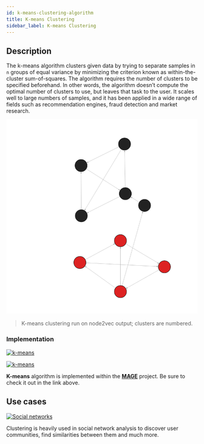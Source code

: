 ```yaml
---
id: k-means-clustering-algorithm
title: K-means Clustering
sidebar_label: K-means Clustering
---
```


## Description

The k-means algorithm clusters given data by trying to separate samples in `n` groups of equal variance by minimizing the criterion known as 
within-the-cluster sum-of-squares. 
The algorithm requires the number of clusters to be specified beforehand. In other words, the algorithm doesn’t compute the optimal number of clusters to use, but leaves that task to the user. It scales well to large numbers of samples, and it has been applied in a wide range of fields such as recommendation engines, fraud detection and market research.


![k-means clustering](../../data/algorithms/machine-learning-graph-analytics/kmeans-clustering.png)
> K-means clustering run on node2vec output; clusters are numbered.



### Implementation

[![k-means](https://img.shields.io/badge/KMeans-Implementation-FB6E00?logo=github&style=for-the-badge)](https://github.com/memgraph/mage/blob/main/python/kmeans.py)

[![k-means](https://img.shields.io/badge/KMeans-Documentation-FCC624?style=for-the-badge&logo=python&logoColor=white)](/mage/query-modules/python/kmeans)

**K-means** algorithm is implemented within the
[**MAGE**](https://github.com/memgraph/mage) project. Be sure to check it out in the
link above.

## Use cases

[![Social
networks](https://img.shields.io/badge/Social_networks-Application-8A477F?style=for-the-badge)](/use-cases/social-media.md)

Clustering is heavily used in social network analysis to discover user communities, find similarities between them and much more.
